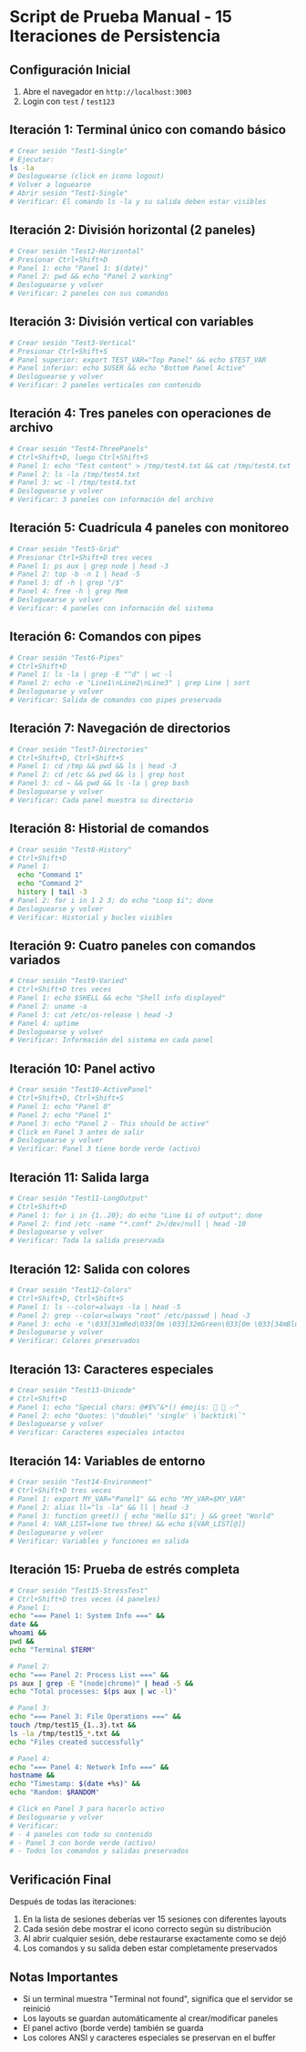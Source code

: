 # Script de Prueba Manual - 15 Iteraciones de Persistencia

## Configuración Inicial
1. Abre el navegador en `http://localhost:3003`
2. Login con `test` / `test123`

## Iteración 1: Terminal único con comando básico
```bash
# Crear sesión "Test1-Single"
# Ejecutar:
ls -la
# Desloguearse (click en icono logout)
# Volver a loguearse
# Abrir sesión "Test1-Single"
# Verificar: El comando ls -la y su salida deben estar visibles
```

## Iteración 2: División horizontal (2 paneles)
```bash
# Crear sesión "Test2-Horizontal"
# Presionar Ctrl+Shift+D
# Panel 1: echo "Panel 1: $(date)"
# Panel 2: pwd && echo "Panel 2 working"
# Desloguearse y volver
# Verificar: 2 paneles con sus comandos
```

## Iteración 3: División vertical con variables
```bash
# Crear sesión "Test3-Vertical"
# Presionar Ctrl+Shift+S
# Panel superior: export TEST_VAR="Top Panel" && echo $TEST_VAR
# Panel inferior: echo $USER && echo "Bottom Panel Active"
# Desloguearse y volver
# Verificar: 2 paneles verticales con contenido
```

## Iteración 4: Tres paneles con operaciones de archivo
```bash
# Crear sesión "Test4-ThreePanels"
# Ctrl+Shift+D, luego Ctrl+Shift+S
# Panel 1: echo "Test content" > /tmp/test4.txt && cat /tmp/test4.txt
# Panel 2: ls -la /tmp/test4.txt
# Panel 3: wc -l /tmp/test4.txt
# Desloguearse y volver
# Verificar: 3 paneles con información del archivo
```

## Iteración 5: Cuadrícula 4 paneles con monitoreo
```bash
# Crear sesión "Test5-Grid"
# Presionar Ctrl+Shift+D tres veces
# Panel 1: ps aux | grep node | head -3
# Panel 2: top -b -n 1 | head -5
# Panel 3: df -h | grep "/$"
# Panel 4: free -h | grep Mem
# Desloguearse y volver
# Verificar: 4 paneles con información del sistema
```

## Iteración 6: Comandos con pipes
```bash
# Crear sesión "Test6-Pipes"
# Ctrl+Shift+D
# Panel 1: ls -la | grep -E "^d" | wc -l
# Panel 2: echo -e "Line1\nLine2\nLine3" | grep Line | sort
# Desloguearse y volver
# Verificar: Salida de comandos con pipes preservada
```

## Iteración 7: Navegación de directorios
```bash
# Crear sesión "Test7-Directories"
# Ctrl+Shift+D, Ctrl+Shift+S
# Panel 1: cd /tmp && pwd && ls | head -3
# Panel 2: cd /etc && pwd && ls | grep host
# Panel 3: cd ~ && pwd && ls -la | grep bash
# Desloguearse y volver
# Verificar: Cada panel muestra su directorio
```

## Iteración 8: Historial de comandos
```bash
# Crear sesión "Test8-History"
# Ctrl+Shift+D
# Panel 1: 
  echo "Command 1"
  echo "Command 2"
  history | tail -3
# Panel 2: for i in 1 2 3; do echo "Loop $i"; done
# Desloguearse y volver
# Verificar: Historial y bucles visibles
```

## Iteración 9: Cuatro paneles con comandos variados
```bash
# Crear sesión "Test9-Varied"
# Ctrl+Shift+D tres veces
# Panel 1: echo $SHELL && echo "Shell info displayed"
# Panel 2: uname -a
# Panel 3: cat /etc/os-release | head -3
# Panel 4: uptime
# Desloguearse y volver
# Verificar: Información del sistema en cada panel
```

## Iteración 10: Panel activo
```bash
# Crear sesión "Test10-ActivePanel"
# Ctrl+Shift+D, Ctrl+Shift+S
# Panel 1: echo "Panel 0"
# Panel 2: echo "Panel 1"
# Panel 3: echo "Panel 2 - This should be active"
# Click en Panel 3 antes de salir
# Desloguearse y volver
# Verificar: Panel 3 tiene borde verde (activo)
```

## Iteración 11: Salida larga
```bash
# Crear sesión "Test11-LongOutput"
# Ctrl+Shift+D
# Panel 1: for i in {1..20}; do echo "Line $i of output"; done
# Panel 2: find /etc -name "*.conf" 2>/dev/null | head -10
# Desloguearse y volver
# Verificar: Toda la salida preservada
```

## Iteración 12: Salida con colores
```bash
# Crear sesión "Test12-Colors"
# Ctrl+Shift+D, Ctrl+Shift+S
# Panel 1: ls --color=always -la | head -5
# Panel 2: grep --color=always "root" /etc/passwd | head -3
# Panel 3: echo -e "\033[31mRed\033[0m \033[32mGreen\033[0m \033[34mBlue\033[0m"
# Desloguearse y volver
# Verificar: Colores preservados
```

## Iteración 13: Caracteres especiales
```bash
# Crear sesión "Test13-Unicode"
# Ctrl+Shift+D
# Panel 1: echo "Special chars: @#$%^&*() émojis: 🚀 🎯 ✅"
# Panel 2: echo "Quotes: \"double\" 'single' \`backtick\`"
# Desloguearse y volver
# Verificar: Caracteres especiales intactos
```

## Iteración 14: Variables de entorno
```bash
# Crear sesión "Test14-Environment"
# Ctrl+Shift+D tres veces
# Panel 1: export MY_VAR="Panel1" && echo "MY_VAR=$MY_VAR"
# Panel 2: alias ll="ls -la" && ll | head -3
# Panel 3: function greet() { echo "Hello $1"; } && greet "World"
# Panel 4: VAR_LIST=(one two three) && echo ${VAR_LIST[@]}
# Desloguearse y volver
# Verificar: Variables y funciones en salida
```

## Iteración 15: Prueba de estrés completa
```bash
# Crear sesión "Test15-StressTest"
# Ctrl+Shift+D tres veces (4 paneles)
# Panel 1:
echo "=== Panel 1: System Info ===" &&
date &&
whoami &&
pwd &&
echo "Terminal $TERM"

# Panel 2:
echo "=== Panel 2: Process List ===" &&
ps aux | grep -E "(node|chrome)" | head -5 &&
echo "Total processes: $(ps aux | wc -l)"

# Panel 3:
echo "=== Panel 3: File Operations ===" &&
touch /tmp/test15_{1..3}.txt &&
ls -la /tmp/test15_*.txt &&
echo "Files created successfully"

# Panel 4:
echo "=== Panel 4: Network Info ===" &&
hostname &&
echo "Timestamp: $(date +%s)" &&
echo "Random: $RANDOM"

# Click en Panel 3 para hacerlo activo
# Desloguearse y volver
# Verificar: 
# - 4 paneles con todo su contenido
# - Panel 3 con borde verde (activo)
# - Todos los comandos y salidas preservados
```

## Verificación Final

Después de todas las iteraciones:
1. En la lista de sesiones deberías ver 15 sesiones con diferentes layouts
2. Cada sesión debe mostrar el icono correcto según su distribución
3. Al abrir cualquier sesión, debe restaurarse exactamente como se dejó
4. Los comandos y su salida deben estar completamente preservados

## Notas Importantes

- Si un terminal muestra "Terminal not found", significa que el servidor se reinició
- Los layouts se guardan automáticamente al crear/modificar paneles
- El panel activo (borde verde) también se guarda
- Los colores ANSI y caracteres especiales se preservan en el buffer